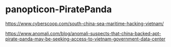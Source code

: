 # panopticon-PiratePanda

https://www.cyberscoop.com/south-china-sea-maritime-hacking-vietnam/

https://www.anomali.com/blog/anomali-suspects-that-china-backed-apt-pirate-panda-may-be-seeking-access-to-vietnam-government-data-center
